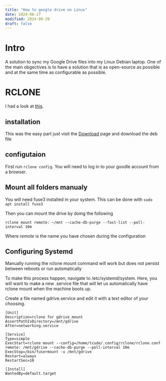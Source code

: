```yaml
---
title: "How to google drive on Linux"
date: 2024-06-27
modified: 2024-09-29
draft: false
---
```


# Intro

A solution to sync my Google Drive files into my Linux Debian laptop. One of the main obgectives is to have a solution that is as open-source as possible and at the same time as configurable as possible.

# RCLONE
I had a look at [this](https://rclone.org/). 

## installation
This was the easy part just visit the [Download](https://rclone.org/downloads/) page and download the deb file

## configutaion
First run `rclone config`. You will need to log in to your goodle account from a browser.

## Mount all folders manualy
You will need fuse3 installed in your system. This can be done with `sudo apt install fuse3`

Then you can mount the drive by doing the following
```
rclone mount remote: ~/mnt --cache-db-purge --fast-list --poll-interval 10m
```

Where _remote_ is the name you have chosen during the configuration

## Configuring Systemd

Manually running the rclone mount command will work but does not persist between reboots or run automatically

To make this process happen, navigate to /etc/systemd/system.  Here, you will want to make a new .service file that will let us automatically have rclone mount when the machine boots up.

Create a file named gdrive.service and edit it with a text editor of your choosing.

```
[Unit]
Description=rclone for gdrive_mount
AssertPathIsDirectory=/mnt/gdrive
After=networking.service

[Service]
Type=simple
ExecStart=rclone mount --config=/home/tcude/.config/rclone/rclone.conf remote: /mnt/gdrive --cache-db-purge --poll-interval 10m
ExecStop=/bin/fusermount -u /mnt/gdrive
Restart=always
RestartSec=10

[Install]
WantedBy=default.target
```
